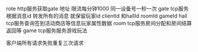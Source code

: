 rote http服务获取gate 地址 限流每分钟1000 同一设备号一秒一次
gate tcp服务根据消息id 转发所有的消息  就保留玩家id clientId 和hallId  roomId  gameId
hall tcp服务查询签到活动商店等信息玩家属性数据
room tcp服务房间分配和房间结算返回等
game tcp服务服务游戏玩法


客户端所有请求失败重复三次请求
